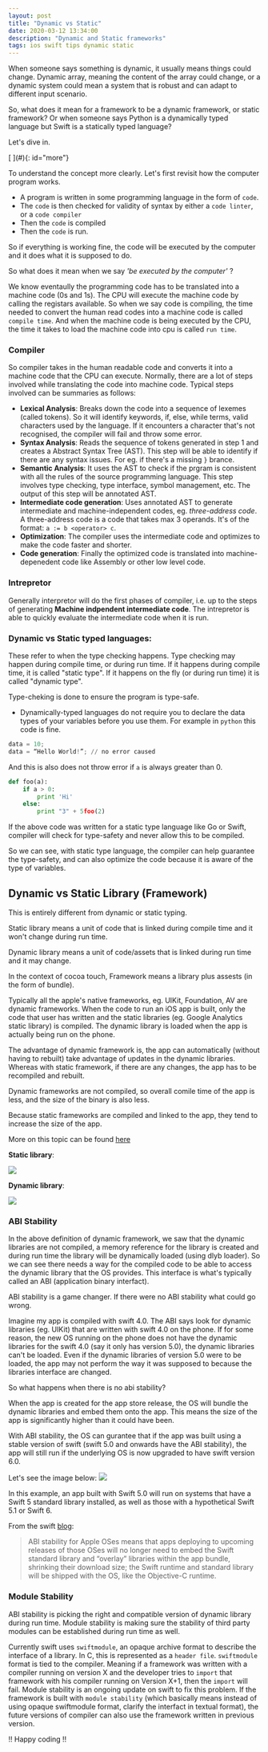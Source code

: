 ```yaml
---
layout: post
title: "Dynamic vs Static"
date: 2020-03-12 13:34:00
description: "Dynamic and Static frameworks"
tags: ios swift tips dynamic static
---
```


<div class="cap"></div>

When someone says something is dynamic, it usually means things could change. Dynamic array, meaning the content of the array could change, or a dynamic system could mean a system that is robust and can adapt to different input scenario.

So, what does it mean for a framework to be a dynamic framework, or static framework? Or when someone says Python is a dynamically typed language but Swift is a statically typed language?

Let's dive in.
<!--more-->[ ](#){: id="more"}

To understand the concept more clearly. Let's first revisit how the computer program works.

- A program is written in some programming language in the form of `code`.
- The `code` is then checked for validity of syntax by either a `code linter`, or a `code compiler`
- Then the `code` is compiled
- Then the `code` is run.

So if everything is working fine, the code will be executed by the computer and it does what it is supposed to do.

So what does it mean when we say _'be executed by the computer'_ ?


We know eventaully the programming code has to be translated into a machine code (0s and 1s). The CPU will execute the machine code by calling the registars available.
So when we say code is compiling, the time needed to convert the human read codes into a machine code is called `compile time`.
And when the machine code is being executed by the CPU, the time it takes to load the machine code into cpu is called `run time`.

### Compiler

So compiler takes in the human readable code and converts it into a machine code that the CPU can execute.
Normally, there are a lot of steps involved while translating the code into machine code.
Typical steps involved can be summaries as follows:

- **Lexical Analysis**: Breaks down the code into a sequence of lexemes (called tokens). So it will identify keywords, if, else, while terms, valid characters used by the language. If it encounters a character that's not recognised, the compiler will fail and throw some error. 
- **Syntax Analysis**: Reads the sequence of tokens generated in step 1 and creates a Abstract Syntax Tree (AST). This step will be able to identify if there are any syntax issues. For eg. if there's a missing `}` brance.
- **Semantic Analysis**: It uses the AST to check if the prgram is consistent with all the rules of the source programming language. This step involves type checking, type interface, symbol management, etc. The output of this step will be annotated AST.
- **Intermediate code generation**: Uses annotated AST to generate intermediate and machine-independent codes, eg. _three-address code_. A three-address code is a code that takes max 3 operands. It's of the format: `a := b <operator> c`.
- **Optimization**: The compiler uses the intermediate code and optimizes to make the code faster and shorter.
- **Code generation**: Finally the optimized code is translated into machine-depenedent code like Assembly or other low level code.

### Intrepretor

Generally interpretor will do the first phases of compiler, i.e. up to the steps of generating **Machine indpendent intermediate code**. The intrepretor is able to quickly evaluate the intermediate code when it is run.


### Dynamic vs Static typed languages:

These refer to when the type checking happens. Type checking may happen during compile time, or during run time. If it happens during compile time, it is called "static type". If it happens on the fly (or during run time) it is called "dynamic type".

Type-cheking is done to ensure the program is type-safe.

- Dynamically-typed languages do not require you to declare the data types of your variables before you use them. For example in `python` this code is fine.

```python
data = 10;
data = “Hello World!”; // no error caused
```


And this is also does not throw error if `a` is always greater than 0.

```python
def foo(a):
    if a > 0:
        print 'Hi'
    else:
        print "3" + 5foo(2)
```

If the above code was written for a static type language like Go or Swift, compiler will check for type-safety and never allow this to be compiled.

So we can see, with static type language, the compiler can help guarantee the type-safety, and can also optimize the code because it is aware of the type of variables.


## Dynamic vs Static Library (Framework)

This is entirely different from dynamic or static typing.

Static library means a unit of code that is linked during compile time and it won't change during run time.

Dynamic library means a unit of code/assets that is linked during run time and it may change.

In the context of cocoa touch, Framework means a library plus assests (in the form of bundle).

Typically all the apple's native frameworks, eg. UIKit, Foundation, AV are dynamic frameworks. When the code to run an iOS app is built, only the code that user has written and the static libraries (eg. Google Analytics static library) is compiled. The dynamic library is loaded when the app is actually being run on the phone.

The advantage of dynamic framework is, the app can automatically (without having to rebuilt) take advantage of updates in the dynamic libraries. Whereas with static framework, if there are any changes, the app has to be recompiled and rebuilt.

Dynamic frameworks are not compiled, so overall comile time of the app is less, and the size of the binary is also less.

Because static frameworks are compiled and linked to the app, they tend to increase the size of the app.

More on this topic can be found [here](https://developer.apple.com/library/archive/documentation/DeveloperTools/Conceptual/DynamicLibraries/100-Articles/OverviewOfDynamicLibraries.html)


**Static library**:

![](https://developer.apple.com/library/archive/documentation/DeveloperTools/Conceptual/DynamicLibraries/art/address_space1_2x.png)

**Dynamic library**:

![](https://developer.apple.com/library/archive/documentation/DeveloperTools/Conceptual/DynamicLibraries/art/address_space2_2x.png)


### ABI Stability

In the above definition of dynamic framework, we saw that the dynamic libraries are not compiled, a memory reference for the library is created and during run time the library will be dynamically loaded (using dlyb loader). So we can see there needs a way for the compiled code to be able to access the dynamic library that the OS provides. This interface is what's typically called an ABI (application binary interfact).

ABI stability is a game changer. If there were no ABI stability what could go wrong.

Imagine my app is compiled with swift 4.0. The ABI says look for dynamic libraries (eg. UIKit) that are written with swift 4.0 on the phone. If for some reason, the new OS running on the phone does not have the dynamic libraries for the swift 4.0 (say it only has version 5.0), the dynamic libraries can't be loaded. Even if the dynamic libraries of version 5.0 were to be loaded, the app may not perform the way it was supposed to because the libraries interface are changed.

So what happens when there is no abi stability?

When the app is created for the app store release, the OS will bundle the dynamic libraries and embed them onto the app. This means the size of the app is significantly higher than it could have been.

With ABI stability, the OS can gurantee that if the app was built using a stable version of swift (swift 5.0 and onwards have the ABI stability), the app will still run if the underlying OS is now upgraded to have swift version 6.0.

Let's see the image below:
![](https://swift.org/assets/images/abi-stability-blog/abi-stability.png)

In this example, an app built with Swift 5.0 will run on systems that have a Swift 5 standard library installed, as well as those with a hypothetical Swift 5.1 or Swift 6.

From the swift [blog](https://swift.org/blog/abi-stability-and-more/):

> ABI stability for Apple OSes means that apps deploying to upcoming releases of those OSes will no longer need to embed the Swift standard library and “overlay” libraries within the app bundle, shrinking their download size; the Swift runtime and standard library will be shipped with the OS, like the Objective-C runtime.

### Module Stability

ABI stability is picking the right and compatible version of dynamic library during run time. Module stability is making sure the stability of third party modules can be established during run time as well.

Currently swift uses `swiftmodule`, an opaque archive format to describe the interface of a library. In C, this is represented as a `header file`. `swiftmodule` format is tied to the compiler. Meaning if a framework was written with a compiler running on version X and the developer tries to `import` that framework with his compiler running on Version X+1, then the `import` will fail.
Module stability is an ongoing update on swift to fix this problem. If the framework is built with `module stability` (which basically means instead of using opaque swiftmodule format, clarify the interfact in textual format), the future versions of compiler can also use the framework written in previous version.


!! Happy coding !!